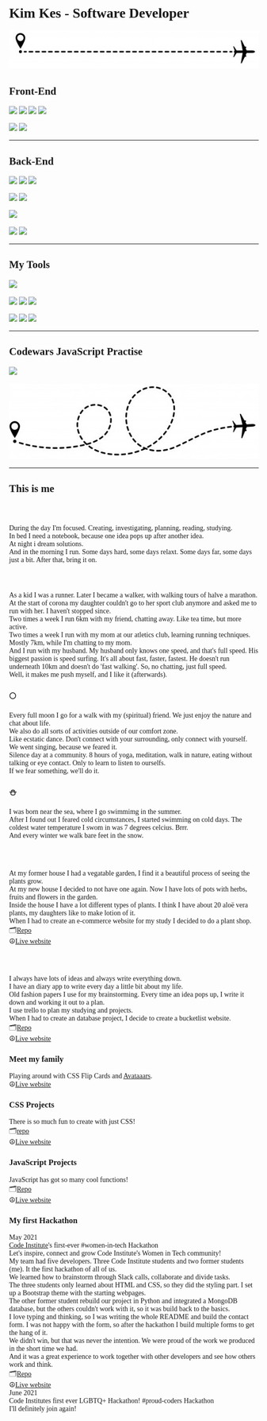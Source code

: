 <span style="font-family: 'Lucida Console';">

# Kim Kes - Software Developer

![](plane-line2.jpg)

## Front-End   
![](https://camo.githubusercontent.com/d2da7e7ec8424780720101d4853c64dffb81dc69dfdd25a0ce88cdb3848bbc6f/68747470733a2f2f696d672e736869656c64732e696f2f7374617469632f76313f7374796c653d666f722d7468652d6261646765266d6573736167653d48544d4c3526636f6c6f723d453334463236266c6f676f3d48544d4c35266c6f676f436f6c6f723d464646464646266c6162656c3d)
![](https://img.shields.io/badge/css3-%231572B6.svg?style=for-the-badge&logo=css3&logoColor=white"/)
![](https://img.shields.io/badge/bootstrap-%23563D7C.svg?style=for-the-badge&logo=bootstrap&logoColor=white"/)
![](https://img.shields.io/badge/-materialize--css-ff69b4?style=for-the-badge&logo=materialize--css&logoColor=white"/)
  
![](https://img.shields.io/badge/javascript-%23323330.svg?style=for-the-badge&logo=javascript&logoColor=%23F7DF1E"/)
![](https://img.shields.io/badge/react-%2320232a.svg?style=for-the-badge&logo=react&logoColor=%2361DAFB"/)
  
<hr>  

## Back-End
![](https://img.shields.io/badge/python-%2314354C.svg?style=for-the-badge&logo=python&logoColor=white"/)
![](https://img.shields.io/badge/django-%23092E20.svg?style=for-the-badge&logo=django&logoColor=white")
![](https://img.shields.io/badge/flask-%23000.svg?style=for-the-badge&logo=flask&logoColor=white"/)
  
![](https://img.shields.io/badge/MongoDB-%234ea94b.svg?style=for-the-badge&logo=mongodb&logoColor=white"/)
![](https://img.shields.io/badge/mysql-%2300f.svg?style=for-the-badge&logo=mysql&logoColor=white"/)
  
![](https://img.shields.io/badge/heroku-%23430098.svg?style=for-the-badge&logo=heroku&logoColor=white"/)    
  
![](https://img.shields.io/badge/Amazon_AWS-232F3E?style=for-the-badge&logo=amazon-aws&logoColor=white"/)
![](https://camo.githubusercontent.com/b746d6462744834717458ce434499b440b2614401b2f9dd351776482958dbc64/68747470733a2f2f696d672e736869656c64732e696f2f62616467652f5374726970652d3637373265353f6c6f676f3d737472697065266c6f676f436f6c6f723d666666666666267374796c653d666f722d7468652d6261646765)

<hr>  
  
## My Tools
![](https://img.shields.io/badge/Visual_Studio_Code-0078D4?style=for-the-badge&logo=visual%20studio%20code&logoColor=white"/)        
  
![](https://camo.githubusercontent.com/42acc7ee3a18313a065e672e0835729edf3361dedb045d6c3cf8821fe30a1c2d/68747470733a2f2f696d672e736869656c64732e696f2f7374617469632f76313f7374796c653d666f722d7468652d6261646765266d6573736167653d47697426636f6c6f723d463035303332266c6f676f3d476974266c6f676f436f6c6f723d464646464646266c6162656c3d)
![](https://img.shields.io/badge/github-%23121011.svg?style=for-the-badge&logo=github&logoColor=white"/)
![](https://img.shields.io/badge/gitlab-%23181717.svg?style=for-the-badge&logo=gitlab&logoColor=white"/)
  
![](https://img.shields.io/badge/Slack-4A154B?style=for-the-badge&logo=slack&logoColor=white"/)
![](https://camo.githubusercontent.com/a0e17e3c41abff3e7abb85b7df8b9fa42794c7df939eb6ed01f970c8677ad7a0/68747470733a2f2f696d672e736869656c64732e696f2f7374617469632f76313f7374796c653d666f722d7468652d6261646765266d6573736167653d4669676d6126636f6c6f723d463234453145266c6f676f3d4669676d61266c6f676f436f6c6f723d464646464646266c6162656c3d)
![](https://camo.githubusercontent.com/e568135c48076049e77541a1f9bef6ee1c9a08bde37c8a6efb7e3cde3410c698/68747470733a2f2f696d672e736869656c64732e696f2f7374617469632f76313f7374796c653d666f722d7468652d6261646765266d6573736167653d43616e766126636f6c6f723d323232323232266c6f676f3d43616e7661266c6f676f436f6c6f723d303043344343266c6162656c3d)

<hr>
  
## Codewars JavaScript Practise
  
![](https://www.codewars.com/users/kimkesdev/badges/large)
  
![](plane-line.jpg)
 
 <hr>
  
 ## This is me
  
### :sparkler: 
During the day I'm focused. Creating, investigating, planning, reading, studying. <br>
In bed I need a notebook, because one idea pops up after another idea. <br>
At night i dream solutions. <br>
And in the morning I run. Some days hard, some days relaxt. Some days far, some days just a bit. After that, bring it on. 

#### :runner: 
As a kid I was a runner. Later I became a walker, with walking tours of halve a marathon. <br>
At the start of corona my daughter couldn't go to her sport club anymore and asked me to run with her. I haven't stopped since. <br>
Two times a week I run 6km with my friend, chatting away. Like tea time, but more active. <br>
Two times a week I run with my mom at our atletics club, learning running techniques. Mostly 7km, while I'm chatting to my mom. <br>
And I run with my husband. My husband only knows one speed, and that's full speed. His biggest passion is speed surfing. It's all about fast, faster, fastest. 
He doesn't run underneath 10km and doesn't do 'fast walking'. So, no chatting, just full speed. <br>
Well, it makes me push myself, and I like it (afterwards). 
 
### :full_moon: 
Every full moon I go for a walk with my (spiritual) friend. We just enjoy the nature and chat about life.  <br>
We also do all sorts of activities outside of our comfort zone.  <br>
Like ecstatic dance. Don't connect with your surrounding, only connect with yourself. <br>
We went singing, because we feared it. <br>
Silence day at a community. 8 hours of yoga, meditation, walk in nature, eating without talking or eye contact. Only to learn to listen to ourselfs. <br>
If we fear something, we'll do it.

### :snowman: 
I was born near the sea, where I go swimmimg in the summer. <br>
After I found out I feared cold circumstances, I started swimming on cold days. The coldest water temperature I swom in was 7 degrees celcius. Brrr. <br>
And every winter we walk bare feet in the snow.
 
### :seedling:
At my former house I had a vegatable garden, I find it a beautiful process of seeing the plants grow.  <br>
At my new house I decided to not have one again. Now I have lots of pots with herbs, fruits and flowers in the garden.  <br>
Inside the house I have a lot different types of plants. I think I have about 20 aloë vera plants, my daughters like to make lotion of it. <br>
When I had to create an e-commerce website for my study I decided to do a plant shop. <br>
:card_index_dividers:[Repo](https://github.com/kimkesdev/home_jungle) <br>
:peace_symbol:[Live website](https://home-jungle.herokuapp.com/) <br>

### :file_folder: 
I always have lots of ideas and always write everything down. <br>
I have an diary app to write every day a little bit about my life. <br>
Old fashion papers I use for my brainstorming. Every time an idea pops up, I write it down and working it out to a plan. <br>
I use trello to plan my studying and projects. <br>
When I had to create an database project, I decide to create a bucketlist website. <br>
:card_index_dividers:[Repo](https://github.com/kimkesdev/bucketlist) <br>
:peace_symbol:[Live website](https://bucketlist-2020.herokuapp.com/) <br>
  
### Meet my family
Playing around with CSS Flip Cards and [Avataaars](avataaars.com). <br>
:peace_symbol:[Live website](https://kimkesdev.github.io/css-projects/flip_card/flip_card.html)

### CSS Projects
There is so much fun to create with just CSS! <br>
:card_index_dividers:[repo](https://github.com/kimkesdev/css-projects)<br>
☮️[Live website](https://kimkesdev.github.io/css-projects/)

### JavaScript Projects
JavaScript has got so many cool functions!<br>
🗂️[Repo](https://github.com/kimkesdev/javascript-projects)<br>
☮️[Live website](https://kimkesdev.github.io/javascript-projects/)

### My first Hackathon
May 2021 <br>
[Code Institute](https://codeinstitute.com)'s first-ever #women-in-tech Hackathon <br>
Let's inspire, connect and grow Code Institute's Women in Tech community! <br>
My team had five developers. Three Code Institute students and two former students (me). It the first hackathon of all of us. <br>
We learned how to brainstorm through Slack calls, collaborate and divide tasks. <br>
The three students only learned about HTML and CSS, so they did the styling part. I set up a Bootstrap theme with the starting webpages. <br>
The other former student rebuild our project in Python and integrated a MongoDB database, but the others couldn't work with it, so it was build back to the basics. <br>
I love typing and thinking, so I was writing the whole README and build the contact form. I was not happy with the form, so after the hackathon I build multiple forms to get the hang of it. <br>
We didn't win, but that was never the intention. We were proud of the work we produced in the short time we had. <br>
And it was a great experience to work together with other developers and see how others work and think. <br>
🗂️[Repo](https://github.com/kimkesdev/hackathon-command-girl)<br>
☮️[Live website](https://thanh-cao.github.io/hackathon-command-girl/) <br>
June 2021 <br>
Code Institutes first ever LGBTQ+ Hackathon! #proud-coders Hackathon <br>
I'll definitely join again!
</span>
